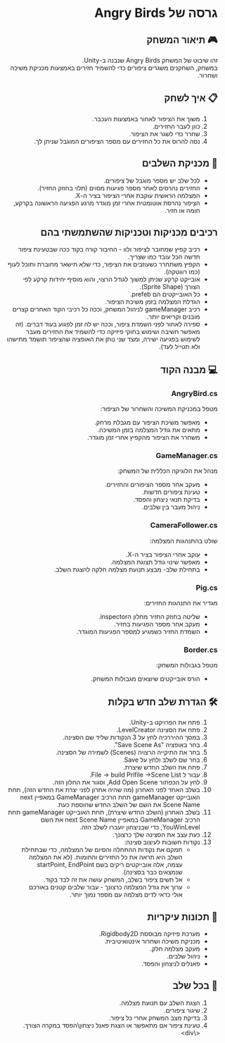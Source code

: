 <div dir='rtl' lang='he'>

# גרסה של Angry Birds
## 🎮 תיאור המשחק
זהו שיבוט של המשחק Angry Birds שנבנה ב-Unity.  
במשחק, השחקנים משגרים ציפורים כדי להשמיד חזירים באמצעות מכניקת משיכה ושחרור.

## 📋 איך לשחק
1. משוך את הציפור לאחור באמצעות העכבר.
2. כוון לעבר החזירים.
3. שחרר כדי לשגר את הציפור.
4. נסה להרוס את כל החזירים עם מספר הציפורים המוגבל שניתן לך.

## 🔧 מכניקת השלבים
- לכל שלב יש מספר מוגבל של ציפורים.
- החזירים נהרסים לאחר מספר פגיעות מסוים (תלוי בחוזק החזיר).
- המצלמה הראשית עוקבת אחרי הציפור בציר ה-X.
- הציפור נהרסת אוטומטית אחרי זמן מוגדר מרגע הפגיעה הראשונה בקרקע, חומה או חזיר.

## רכיבים מכניקות וטכניקות שהשתמשתי בהם
- רכיב קפיץ שמחובר לציפור ולוו - החיבור קורה בקוד ככה שבטעינת ציפור חדשה הכל עובד כמו שצריך.
- הקפיץ משתחרר כשעוזבים את הציפור, כדי שלא תישאר מחוברת ותוכל לעוף (כמו רוגטקה).
- אובייקט קרקע שניתן למשוך לגודל הרצוי, והוא מוסיף יחידות קרקע לפי הצורך (Sprite Shape).
- כל האובייקטים הם prefeb.
- הגדלת המצלמה בזמן משיכת הציפור.
- רכיב gameManager לניהול המשחק, וככה כל רכיבי הקוד האחרים קצרים מובנים וקריאים יותר.
- ספירה לאחור לפני השמדת ציפור, וככה יש לה זמן לפגוע בעוד דברים. (זה מאפשר חשיבה ושימוש בחוקי פיזיקה כדי להשמיד את החזירים מעבר לשימוש בפגיעה ישירה, ומצד שני נותן את האופציה שהציפור תושמד מתישהו ולא תטייל לעד).

## 💻 מבנה הקוד

### AngryBird.cs
מטפל במכניקת המשיכה והשחרור של הציפור:
- מאפשר משיכת הציפור עם מגבלת מרחק.
- מתאים את גודל המצלמה בזמן המשיכה.
- משחרר את הציפור מהקפיץ אחרי זמן מוגדר.

### GameManager.cs
מנהל את הלוגיקה הכללית של המשחק:
- מעקב אחר מספר הציפורים והחזירים.
- טעינת ציפורים חדשות.
- בדיקת תנאי ניצחון והפסד.
- ניהול מעבר בין שלבים.

### CameraFollower.cs
שולט בהתנהגות המצלמה:
- עוקב אחרי הציפור בציר ה-X.
- מאפשר שינוי גודל תצוגת המצלמה.
- בתחילת שלב- מבצע תנועת מצלמה חלקה להצגת השלב.

### Pig.cs
מגדיר את התנהגות החזירים:
- שליטה בחוזק החזיר מחלון הinspector.
- מעקב אחר מספר הפגיעות בחזיר.
- השמדת החזיר כשמגיע למספר הפגיעות המוגדר.

### Border.cs
מטפל בגבולות המשחק:
- הורס אובייקטים שיוצאים מגבולות המשחק.

## 🛠️ הגדרת שלב חדש בקלות
1. פתח את הפרויקט ב-Unity.
2. פתח את הסצינה LevelCreator.
3. במסך ההיררכיה לחץ על 3 הנקודות שליד שם הסצינה.
4. בחר באופציה "Save Scene As".
5. בחר את התיקייה הרצויה (Scenes) לשמירה של הסצינה.
6. בחר שם לשלב ולחץ על Save.
7. פתח את השלב החדש שיצרת.
8. עבור ל File -> build Prifile ->Scene List.
9. לחץ על הכפתור Add Open Scene, וסגור את החלון הזה.
10. בשלב האחד לפני האחרון (מה שהיה אחרון לפני יצרת את החדש הזה), תחת האובייקט gameManager תחת הרכיב GameManager במאפיין next Scene Name את השם של השלב החדש שהוספת כעת.
11. בשלב האחרון (השלב החדש שיצרת), תחת האובייקט gameManager תחת הרכיב GameManager במאפיין next Scene Name את השם YouWinLevel, כדי שבניצחון יועברו לשלב הזה.
12. כעת עצב את הסצינה שלך כרצונך.
13. נקודות חשובות לעיצוב סצינה:
    - תמקם את נקודות ההתחלה והסיום של המצלמה, כדי שבתחילת השלב היא תראה את כל החזירים והחומות. (לא את המצלמה עצמה, אלה אובייקטים ריקים בשם startPoint, EndPoint שנמצאים כבר בסצינה).
    - אל תשים ציפור בשלב, המשחק עושה את זה לבד בקוד.
    - ערוך את גודל המצלמה כרצונך - עבור שלבים קטנים באורכם אולי כדאי לדים מצלמה עם מספר נמוך יותר.


## 🎯 תכונות עיקריות
- מערכת פיזיקה מבוססת Rigidbody2D.
- מכניקת משיכה ושחרור אינטואיטיבית.
- מעקב מצלמה חלק.
- ניהול שלבים.
- פאנלים לניצחון והפסד.

## 🔄 בכל שלב
1. הצגת השלב עם תנועת מצלמה.
2. שיגור ציפורים.
3. בדיקת מצב המשחק אחרי כל ציפור.
4. טעינת ציפור אם מתאפשר או הצגת פאנל ניצחון\הפסד במקרה הצורך.
<\div>
